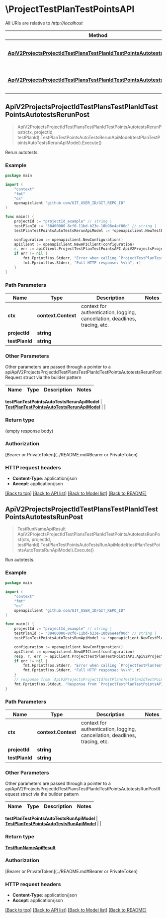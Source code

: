 # \ProjectTestPlanTestPointsAPI

All URIs are relative to *http://localhost*

Method | HTTP request | Description
------------- | ------------- | -------------
[**ApiV2ProjectsProjectIdTestPlansTestPlanIdTestPointsAutotestsRerunPost**](ProjectTestPlanTestPointsAPI.md#ApiV2ProjectsProjectIdTestPlansTestPlanIdTestPointsAutotestsRerunPost) | **Post** /api/v2/projects/{projectId}/test-plans/{testPlanId}/test-points/autotests/rerun | Rerun autotests.
[**ApiV2ProjectsProjectIdTestPlansTestPlanIdTestPointsAutotestsRunPost**](ProjectTestPlanTestPointsAPI.md#ApiV2ProjectsProjectIdTestPlansTestPlanIdTestPointsAutotestsRunPost) | **Post** /api/v2/projects/{projectId}/test-plans/{testPlanId}/test-points/autotests/run | Run autotests.



## ApiV2ProjectsProjectIdTestPlansTestPlanIdTestPointsAutotestsRerunPost

> ApiV2ProjectsProjectIdTestPlansTestPlanIdTestPointsAutotestsRerunPost(ctx, projectId, testPlanId).TestPlanTestPointsAutoTestsRerunApiModel(testPlanTestPointsAutoTestsRerunApiModel).Execute()

Rerun autotests.

### Example

```go
package main

import (
	"context"
	"fmt"
	"os"
	openapiclient "github.com/GIT_USER_ID/GIT_REPO_ID"
)

func main() {
	projectId := "projectId_example" // string | 
	testPlanId := "38400000-8cf0-11bd-b23e-10b96e4ef00d" // string | 
	testPlanTestPointsAutoTestsRerunApiModel := *openapiclient.NewTestPlanTestPointsAutoTestsRerunApiModel() // TestPlanTestPointsAutoTestsRerunApiModel |  (optional)

	configuration := openapiclient.NewConfiguration()
	apiClient := openapiclient.NewAPIClient(configuration)
	r, err := apiClient.ProjectTestPlanTestPointsAPI.ApiV2ProjectsProjectIdTestPlansTestPlanIdTestPointsAutotestsRerunPost(context.Background(), projectId, testPlanId).TestPlanTestPointsAutoTestsRerunApiModel(testPlanTestPointsAutoTestsRerunApiModel).Execute()
	if err != nil {
		fmt.Fprintf(os.Stderr, "Error when calling `ProjectTestPlanTestPointsAPI.ApiV2ProjectsProjectIdTestPlansTestPlanIdTestPointsAutotestsRerunPost``: %v\n", err)
		fmt.Fprintf(os.Stderr, "Full HTTP response: %v\n", r)
	}
}
```

### Path Parameters


Name | Type | Description  | Notes
------------- | ------------- | ------------- | -------------
**ctx** | **context.Context** | context for authentication, logging, cancellation, deadlines, tracing, etc.
**projectId** | **string** |  | 
**testPlanId** | **string** |  | 

### Other Parameters

Other parameters are passed through a pointer to a apiApiV2ProjectsProjectIdTestPlansTestPlanIdTestPointsAutotestsRerunPostRequest struct via the builder pattern


Name | Type | Description  | Notes
------------- | ------------- | ------------- | -------------


 **testPlanTestPointsAutoTestsRerunApiModel** | [**TestPlanTestPointsAutoTestsRerunApiModel**](TestPlanTestPointsAutoTestsRerunApiModel.md) |  | 

### Return type

 (empty response body)

### Authorization

[Bearer or PrivateToken](../README.md#Bearer or PrivateToken)

### HTTP request headers

- **Content-Type**: application/json
- **Accept**: application/json

[[Back to top]](#) [[Back to API list]](../README.md#documentation-for-api-endpoints)
[[Back to Model list]](../README.md#documentation-for-models)
[[Back to README]](../README.md)


## ApiV2ProjectsProjectIdTestPlansTestPlanIdTestPointsAutotestsRunPost

> TestRunNameApiResult ApiV2ProjectsProjectIdTestPlansTestPlanIdTestPointsAutotestsRunPost(ctx, projectId, testPlanId).TestPlanTestPointsAutoTestsRunApiModel(testPlanTestPointsAutoTestsRunApiModel).Execute()

Run autotests.

### Example

```go
package main

import (
	"context"
	"fmt"
	"os"
	openapiclient "github.com/GIT_USER_ID/GIT_REPO_ID"
)

func main() {
	projectId := "projectId_example" // string | 
	testPlanId := "38400000-8cf0-11bd-b23e-10b96e4ef00d" // string | 
	testPlanTestPointsAutoTestsRunApiModel := *openapiclient.NewTestPlanTestPointsAutoTestsRunApiModel([]string{"WebhookIds_example"}, false) // TestPlanTestPointsAutoTestsRunApiModel |  (optional)

	configuration := openapiclient.NewConfiguration()
	apiClient := openapiclient.NewAPIClient(configuration)
	resp, r, err := apiClient.ProjectTestPlanTestPointsAPI.ApiV2ProjectsProjectIdTestPlansTestPlanIdTestPointsAutotestsRunPost(context.Background(), projectId, testPlanId).TestPlanTestPointsAutoTestsRunApiModel(testPlanTestPointsAutoTestsRunApiModel).Execute()
	if err != nil {
		fmt.Fprintf(os.Stderr, "Error when calling `ProjectTestPlanTestPointsAPI.ApiV2ProjectsProjectIdTestPlansTestPlanIdTestPointsAutotestsRunPost``: %v\n", err)
		fmt.Fprintf(os.Stderr, "Full HTTP response: %v\n", r)
	}
	// response from `ApiV2ProjectsProjectIdTestPlansTestPlanIdTestPointsAutotestsRunPost`: TestRunNameApiResult
	fmt.Fprintf(os.Stdout, "Response from `ProjectTestPlanTestPointsAPI.ApiV2ProjectsProjectIdTestPlansTestPlanIdTestPointsAutotestsRunPost`: %v\n", resp)
}
```

### Path Parameters


Name | Type | Description  | Notes
------------- | ------------- | ------------- | -------------
**ctx** | **context.Context** | context for authentication, logging, cancellation, deadlines, tracing, etc.
**projectId** | **string** |  | 
**testPlanId** | **string** |  | 

### Other Parameters

Other parameters are passed through a pointer to a apiApiV2ProjectsProjectIdTestPlansTestPlanIdTestPointsAutotestsRunPostRequest struct via the builder pattern


Name | Type | Description  | Notes
------------- | ------------- | ------------- | -------------


 **testPlanTestPointsAutoTestsRunApiModel** | [**TestPlanTestPointsAutoTestsRunApiModel**](TestPlanTestPointsAutoTestsRunApiModel.md) |  | 

### Return type

[**TestRunNameApiResult**](TestRunNameApiResult.md)

### Authorization

[Bearer or PrivateToken](../README.md#Bearer or PrivateToken)

### HTTP request headers

- **Content-Type**: application/json
- **Accept**: application/json

[[Back to top]](#) [[Back to API list]](../README.md#documentation-for-api-endpoints)
[[Back to Model list]](../README.md#documentation-for-models)
[[Back to README]](../README.md)

